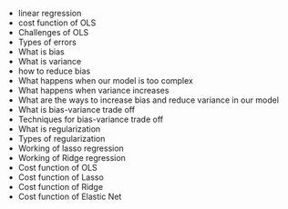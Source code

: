 - linear regression
- cost function of OLS
- Challenges of OLS
- Types of errors
- What is bias
- What is variance
- how to reduce bias
- What happens when our model is too complex
- What happens when variance increases
- What are the ways to increase bias and reduce variance in our model
- What is bias-variance trade off
- Techniques for bias-variance trade off
- What is regularization
- Types of regularization
- Working of lasso regression
- Working of Ridge regression
- Cost function of OLS
- Cost function of Lasso
- Cost function of Ridge
- Cost function of Elastic Net